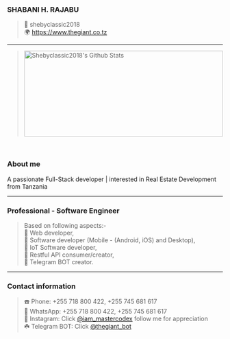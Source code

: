 ### SHABANI H. RAJABU
> 👤 shebyclassic2018 <br>
> 🌍 https://www.thegiant.co.tz

-----

> <img width=100% height=200px alt="Shebyclassic2018's Github Stats" src="https://github-readme-stats.vercel.app/api?username=shebyclassic2018&show_icons=true&hide_border=true&count_private=true" />  
<br>

### About me
A passionate Full-Stack developer | interested in Real Estate Development  from Tanzania




-----



### Professional - Software Engineer
> Based on following aspects:- <br>
>  🏁 Web developer,<br>
>  🏁 Software developer (Mobile - (Android, iOS) and Desktop),<br>
>  🏁 IoT Software developer,<br>
>  🏁 Restful API consumer/creator,<br>
>  🏁 Telegram BOT creator.





-----


### Contact information
> ☎️ Phone: +255 718 800 422, +255 745 681 617 <br>
🌱 WhatsApp: +255 718 800 422, +255 745 681 617 <br>
🍁 Instagram: Click [@iam_mastercodex](https://www.instagram.com/iam_mastercodex/) follow me for appreciation<br>
☘️ Telegram BOT: Click [@thegiant_bot](http://t.me/iam_thegiant_bot)









 


